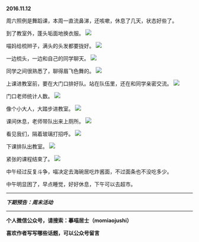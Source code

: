 **2016.11.12**

周六照例是舞蹈课，本周一直流鼻涕，还咳嗽，休息了几天，状态好些了。

到了教室外，蓬头垢面地换衣服。
![](https://pic1.zhimg.com/v2-fcd7e5c85d541c2d2b5bf96eb292d769.jpg)

喵妈给梳辫子，满头的头发都要拢好。
![](https://pic3.zhimg.com/v2-9586bf39199abb8c96d1f26650511937.jpg)

一边梳头，一边和自己的同学聊天。
![](https://pic2.zhimg.com/v2-517d5d5acaf31c7c7fae3cbb6e8a0f5c.jpg)

同学之间很熟悉了，聊得眉飞色舞的。
![](https://pic2.zhimg.com/v2-dc60c84dbaf340ef5aa5ba6efb365edd.jpg)

上课进教室前，要在大门口排好队。站在队伍里，还在和同学亲密交流。
![](https://pic4.zhimg.com/v2-6565be8294424aa2c9f5ad7c3998a706.jpg)

门口老师统计人数。
![](https://pic2.zhimg.com/v2-c643e73d44ad6f841591c02d2726e0d7.jpg)

像个小大人，大踏步进教室。
![](https://pic1.zhimg.com/v2-6567cac3a6ea1d9c831472ee73d2fa66.jpg)

课间休息，老师带队出来上厕所。
![](https://pic1.zhimg.com/v2-c06c6cb690534a02268ebd4ff97ff3de.jpg)

看见我们，隔着玻璃打招呼。
![](https://pic4.zhimg.com/v2-8f4aeb3987175f2358489a5160c6f485.jpg)

下课排队出教室。
![](https://pic2.zhimg.com/v2-8d079b84ee3e9621006c29c4d09c0278.jpg)

紧张的课程结束了。
![](https://pic4.zhimg.com/v2-17b593144c586447d0b1c59c90a3afec.jpg)

中午经过反复斗争，喵决定去海碗居吃炸酱面，不过面条也不没吃多少。

中午明显困了，早点睡觉，好好休息，下午可以去超市。




***

***下期预告：周末活动***

***

**个人微信公众号，请搜索：摹喵居士（momiaojushi）**

**喜欢作者写写哪些话题，可以公众号留言**